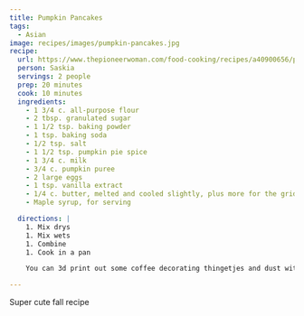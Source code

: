 ```yaml
---
title: Pumpkin Pancakes
tags:
  - Asian
image: recipes/images/pumpkin-pancakes.jpg
recipe:
  url: https://www.thepioneerwoman.com/food-cooking/recipes/a40900656/pumpkin-pancakes-recipe/
  person: Saskia
  servings: 2 people
  prep: 20 minutes
  cook: 10 minutes
  ingredients:
    - 1 3/4 c. all-purpose flour
    - 2 tbsp. granulated sugar
    - 1 1/2 tsp. baking powder
    - 1 tsp. baking soda
    - 1/2 tsp. salt
    - 1 1/2 tsp. pumpkin pie spice
    - 1 3/4 c. milk
    - 3/4 c. pumpkin puree
    - 2 large eggs
    - 1 tsp. vanilla extract
    - 1/4 c. butter, melted and cooled slightly, plus more for the griddle and serving 
    - Maple syrup, for serving

  directions: |
    1. Mix drys
    1. Mix wets
    1. Combine
    1. Cook in a pan

    You can 3d print out some coffee decorating thingetjes and dust with powder sugar for the 'gram.

---
```


Super cute fall recipe
